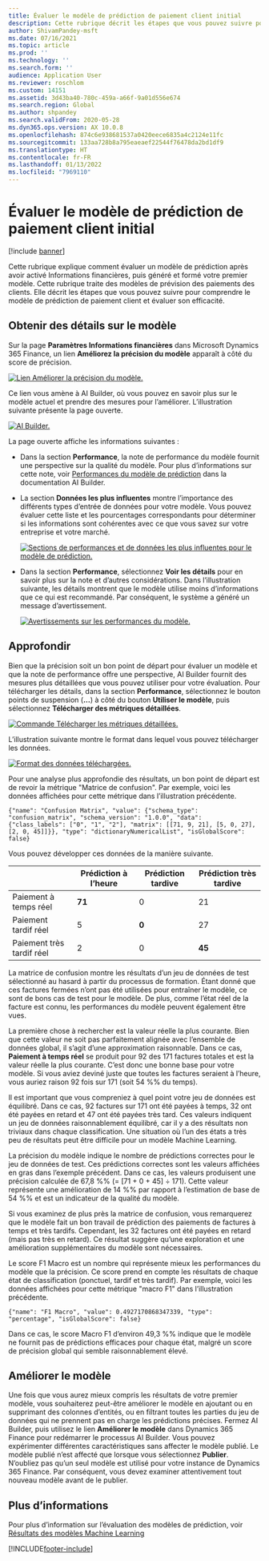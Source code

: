 ```yaml
---
title: Évaluer le modèle de prédiction de paiement client initial
description: Cette rubrique décrit les étapes que vous pouvez suivre pour comprendre le modèle de prédiction de paiement client et évaluer son efficacité.
author: ShivamPandey-msft
ms.date: 07/16/2021
ms.topic: article
ms.prod: ''
ms.technology: ''
ms.search.form: ''
audience: Application User
ms.reviewer: roschlom
ms.custom: 14151
ms.assetid: 3d43ba40-780c-459a-a66f-9a01d556e674
ms.search.region: Global
ms.author: shpandey
ms.search.validFrom: 2020-05-28
ms.dyn365.ops.version: AX 10.0.8
ms.openlocfilehash: 874c6e938681537a0420eece6835a4c2124e11fc
ms.sourcegitcommit: 133aa728b8a795eaeaef22544f76478da2bd1df9
ms.translationtype: HT
ms.contentlocale: fr-FR
ms.lasthandoff: 01/13/2022
ms.locfileid: "7969110"
---
```

# <a name="evaluate-the-initial-customer-payment-prediction-model"></a>Évaluer le modèle de prédiction de paiement client initial

[!include [banner](../includes/banner.md)]

Cette rubrique explique comment évaluer un modèle de prédiction après avoir activé Informations financières, puis généré et formé votre premier modèle. Cette rubrique traite des modèles de prévision des paiements des clients. Elle décrit les étapes que vous pouvez suivre pour comprendre le modèle de prédiction de paiement client et évaluer son efficacité.

## <a name="getting-details-about-the-model"></a>Obtenir des détails sur le modèle

Sur la page **Paramètres Informations financières** dans Microsoft Dynamics 365 Finance, un lien **Améliorez la précision du modèle** apparaît à côté du score de précision.

[![Lien Améliorer la précision du modèle.](./media/prediction-model.png)](./media/prediction-model.png)

Ce lien vous amène à AI Builder, où vous pouvez en savoir plus sur le modèle actuel et prendre des mesures pour l’améliorer. L’illustration suivante présente la page ouverte.

[![AI Builder.](./media/what-to-predict.png)](./media/what-to-predict.png)

La page ouverte affiche les informations suivantes :

- Dans la section **Performance**, la note de performance du modèle fournit une perspective sur la qualité du modèle. Pour plus d’informations sur cette note, voir [Performances du modèle de prédiction](/ai-builder/prediction-performance) dans la documentation AI Builder.
- La section **Données les plus influentes** montre l’importance des différents types d’entrée de données pour votre modèle. Vous pouvez évaluer cette liste et les pourcentages correspondants pour déterminer si les informations sont cohérentes avec ce que vous savez sur votre entreprise et votre marché.

    [![Sections de performances et de données les plus influentes pour le modèle de prédiction.](./media/models.png)](./media/models.png)

- Dans la section **Performance**, sélectionnez **Voir les détails** pour en savoir plus sur la note et d’autres considérations. Dans l’illustration suivante, les détails montrent que le modèle utilise moins d’informations que ce qui est recommandé. Par conséquent, le système a généré un message d’avertissement.

    [![Avertissements sur les performances du modèle.](./media/details.png)](./media/details.png)

## <a name="digging-deeper"></a>Approfondir

Bien que la précision soit un bon point de départ pour évaluer un modèle et que la note de performance offre une perspective, AI Builder fournit des mesures plus détaillées que vous pouvez utiliser pour votre évaluation. Pour télécharger les détails, dans la section **Performance**, sélectionnez le bouton points de suspension (**...**) à côté du bouton **Utiliser le modèle**, puis sélectionnez **Télécharger des métriques détaillées**.

[![Commande Télécharger les métriques détaillées.](./media/performance.png)](./media/performance.png)

L’illustration suivante montre le format dans lequel vous pouvez télécharger les données.

[![Format des données téléchargées.](./media/data-format.png)](./media/data-format.png)

Pour une analyse plus approfondie des résultats, un bon point de départ est de revoir la métrique "Matrice de confusion". Par exemple, voici les données affichées pour cette métrique dans l’illustration précédente.

`{"name": "Confusion Matrix", "value": {"schema_type": "confusion_matrix", "schema_version": "1.0.0", "data": {"class_labels": ["0", "1", "2"], "matrix": [[71, 9, 21], [5, 0, 27], [2, 0, 45]]}}, "type": "dictionaryNumericalList", "isGlobalScore": false}`

Vous pouvez développer ces données de la manière suivante.

| &nbsp;                   | Prédiction à l’heure | Prédiction tardive | Prédiction très tardive |
|--------------------------|-------------------|----------------|---------------------|
| Paiement à temps réel   | **71**            | 0              | 21                  |
| Paiement tardif réel      | 5                 | **0**          | 27                  |
| Paiement très tardif réel | 2                 | 0              | **45**              |

La matrice de confusion montre les résultats d’un jeu de données de test sélectionné au hasard à partir du processus de formation. Étant donné que ces factures fermées n’ont pas été utilisées pour entraîner le modèle, ce sont de bons cas de test pour le modèle. De plus, comme l’état réel de la facture est connu, les performances du modèle peuvent également être vues.

La première chose à rechercher est la valeur réelle la plus courante. Bien que cette valeur ne soit pas parfaitement alignée avec l’ensemble de données global, il s’agit d’une approximation raisonnable. Dans ce cas, **Paiement à temps réel** se produit pour 92 des 171 factures totales et est la valeur réelle la plus courante. C’est donc une bonne base pour votre modèle. Si vous aviez deviné juste que toutes les factures seraient à l’heure, vous auriez raison 92 fois sur 171 (soit 54 %% du temps).

Il est important que vous compreniez à quel point votre jeu de données est équilibré. Dans ce cas, 92 factures sur 171 ont été payées à temps, 32 ont été payées en retard et 47 ont été payées très tard. Ces valeurs indiquent un jeu de données raisonnablement équilibré, car il y a des résultats non triviaux dans chaque classification. Une situation où l’un des états a très peu de résultats peut être difficile pour un modèle Machine Learning.

La précision du modèle indique le nombre de prédictions correctes pour le jeu de données de test. Ces prédictions correctes sont les valeurs affichées en gras dans l’exemple précédent. Dans ce cas, les valeurs produisent une précision calculée de 67,8 %% (= \[71 + 0 + 45\] ÷ 171). Cette valeur représente une amélioration de 14 %% par rapport à l’estimation de base de 54 %% et est un indicateur de la qualité du modèle.

Si vous examinez de plus près la matrice de confusion, vous remarquerez que le modèle fait un bon travail de prédiction des paiements de factures à temps et très tardifs. Cependant, les 32 factures ont été payées en retard (mais pas très en retard). Ce résultat suggère qu’une exploration et une amélioration supplémentaires du modèle sont nécessaires.

Le score F1 Macro est un nombre qui représente mieux les performances du modèle que la précision. Ce score prend en compte les résultats de chaque état de classification (ponctuel, tardif et très tardif). Par exemple, voici les données affichées pour cette métrique "macro F1" dans l’illustration précédente.

`{"name": "F1 Macro", "value": 0.4927170868347339, "type": "percentage", "isGlobalScore": false}`

Dans ce cas, le score Macro F1 d’environ 49,3 %% indique que le modèle ne fournit pas de prédictions efficaces pour chaque état, malgré un score de précision global qui semble raisonnablement élevé.

## <a name="improving-the-model"></a>Améliorer le modèle

Une fois que vous aurez mieux compris les résultats de votre premier modèle, vous souhaiterez peut-être améliorer le modèle en ajoutant ou en supprimant des colonnes d’entités, ou en filtrant toutes les parties du jeu de données qui ne prennent pas en charge les prédictions précises. Fermez AI Builder, puis utilisez le lien **Améliorer le modèle** dans Dynamics 365 Finance pour redémarrer le processus AI Builder. Vous pouvez expérimenter différentes caractéristiques sans affecter le modèle publié. Le modèle publié n’est affecté que lorsque vous sélectionnez **Publier**. N’oubliez pas qu’un seul modèle est utilisé pour votre instance de Dynamics 365 Finance. Par conséquent, vous devez examiner attentivement tout nouveau modèle avant de le publier.

## <a name="for-more-information"></a>Plus d’informations

Pour plus d’information sur l’évaluation des modèles de prédiction, voir [Résultats des modèles Machine Learning](/confusion-matrix.md)

[!INCLUDE[footer-include](../../includes/footer-banner.md)]
